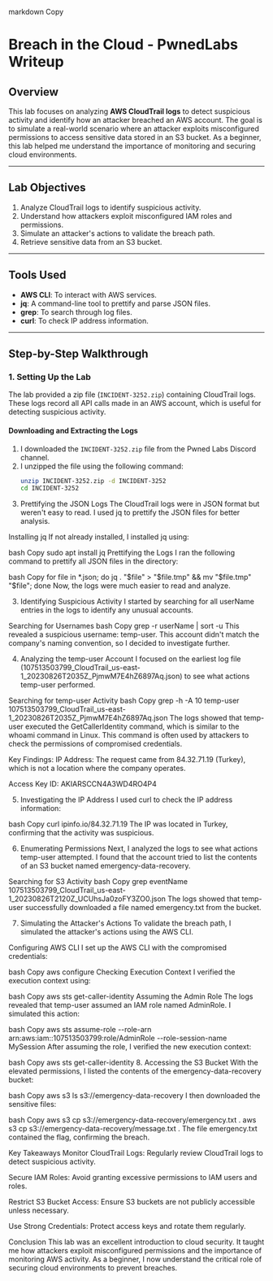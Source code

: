markdown
Copy
# Breach in the Cloud - PwnedLabs Writeup

## Overview
This lab focuses on analyzing **AWS CloudTrail logs** to detect suspicious activity and identify how an attacker breached an AWS account. The goal is to simulate a real-world scenario where an attacker exploits misconfigured permissions to access sensitive data stored in an S3 bucket. As a beginner, this lab helped me understand the importance of monitoring and securing cloud environments.

---

## Lab Objectives
1. Analyze CloudTrail logs to identify suspicious activity.
2. Understand how attackers exploit misconfigured IAM roles and permissions.
3. Simulate an attacker's actions to validate the breach path.
4. Retrieve sensitive data from an S3 bucket.

---

## Tools Used
- **AWS CLI**: To interact with AWS services.
- **jq**: A command-line tool to prettify and parse JSON files.
- **grep**: To search through log files.
- **curl**: To check IP address information.

---

## Step-by-Step Walkthrough

### 1. Setting Up the Lab
The lab provided a zip file (`INCIDENT-3252.zip`) containing CloudTrail logs. These logs record all API calls made in an AWS account, which is useful for detecting suspicious activity.

#### Downloading and Extracting the Logs
1. I downloaded the `INCIDENT-3252.zip` file from the Pwned Labs Discord channel.
2. I unzipped the file using the following command:
   ```bash
   unzip INCIDENT-3252.zip -d INCIDENT-3252
   cd INCIDENT-3252
2. Prettifying the JSON Logs
The CloudTrail logs were in JSON format but weren't easy to read. I used jq to prettify the JSON files for better analysis.

Installing jq
If not already installed, I installed jq using:

bash
Copy
sudo apt install jq
Prettifying the Logs
I ran the following command to prettify all JSON files in the directory:

bash
Copy
for file in *.json; do jq . "$file" > "$file.tmp" && mv "$file.tmp" "$file"; done
Now, the logs were much easier to read and analyze.

3. Identifying Suspicious Activity
I started by searching for all userName entries in the logs to identify any unusual accounts.

Searching for Usernames
bash
Copy
grep -r userName | sort -u
This revealed a suspicious username: temp-user. This account didn't match the company's naming convention, so I decided to investigate further.

4. Analyzing the temp-user Account
I focused on the earliest log file (107513503799_CloudTrail_us-east-1_20230826T2035Z_PjmwM7E4hZ6897Aq.json) to see what actions temp-user performed.

Searching for temp-user Activity
bash
Copy
grep -h -A 10 temp-user 107513503799_CloudTrail_us-east-1_20230826T2035Z_PjmwM7E4hZ6897Aq.json
The logs showed that temp-user executed the GetCallerIdentity command, which is similar to the whoami command in Linux. This command is often used by attackers to check the permissions of compromised credentials.

Key Findings:
IP Address: The request came from 84.32.71.19 (Turkey), which is not a location where the company operates.

Access Key ID: AKIARSCCN4A3WD4RO4P4

5. Investigating the IP Address
I used curl to check the IP address information:

bash
Copy
curl ipinfo.io/84.32.71.19
The IP was located in Turkey, confirming that the activity was suspicious.

6. Enumerating Permissions
Next, I analyzed the logs to see what actions temp-user attempted. I found that the account tried to list the contents of an S3 bucket named emergency-data-recovery.

Searching for S3 Activity
bash
Copy
grep eventName 107513503799_CloudTrail_us-east-1_20230826T2120Z_UCUhsJa0zoFY3ZO0.json
The logs showed that temp-user successfully downloaded a file named emergency.txt from the bucket.

7. Simulating the Attacker's Actions
To validate the breach path, I simulated the attacker's actions using the AWS CLI.

Configuring AWS CLI
I set up the AWS CLI with the compromised credentials:

bash
Copy
aws configure
Checking Execution Context
I verified the execution context using:

bash
Copy
aws sts get-caller-identity
Assuming the Admin Role
The logs revealed that temp-user assumed an IAM role named AdminRole. I simulated this action:

bash
Copy
aws sts assume-role --role-arn arn:aws:iam::107513503799:role/AdminRole --role-session-name MySession
After assuming the role, I verified the new execution context:

bash
Copy
aws sts get-caller-identity
8. Accessing the S3 Bucket
With the elevated permissions, I listed the contents of the emergency-data-recovery bucket:

bash
Copy
aws s3 ls s3://emergency-data-recovery
I then downloaded the sensitive files:

bash
Copy
aws s3 cp s3://emergency-data-recovery/emergency.txt .
aws s3 cp s3://emergency-data-recovery/message.txt .
The file emergency.txt contained the flag, confirming the breach.

Key Takeaways
Monitor CloudTrail Logs: Regularly review CloudTrail logs to detect suspicious activity.

Secure IAM Roles: Avoid granting excessive permissions to IAM users and roles.

Restrict S3 Bucket Access: Ensure S3 buckets are not publicly accessible unless necessary.

Use Strong Credentials: Protect access keys and rotate them regularly.

Conclusion
This lab was an excellent introduction to cloud security. It taught me how attackers exploit misconfigured permissions and the importance of monitoring AWS activity. As a beginner, I now understand the critical role of securing cloud environments to prevent breaches.
